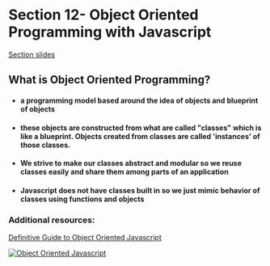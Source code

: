 <h1>Section 12- Object Oriented Programming with Javascript</h1>
<p><a href="http://webdev.slides.com/eschoppik/oop-in-javascript#/">Section slides</a></p>
<h2>What is Object Oriented Programming?</h2>
<ul>
    <li>
        <h4>a programming model based around the idea of objects and blueprint of objects</h4>
    </li>
    <li>
        <h4>these objects are constructed from what are called "classes" which is like a blueprint. Objects created from classes are called 'instances' of those classes.</h4>
    </li>
    <li>
        <h4>We strive to make our classes abstract and modular so we reuse classes easily and share them among parts of an application</h4>
    </li>
    <li>
        <h4>Javascript does not have classes built in so we just mimic behavior of classes using functions and objects</h4>
    </li>
</ul>
<h3>Additional resources:</h3>
<p><a href="https://www.youtube.com/watch?v=PMfcsYzj-9M">Definitive Guide to Object Oriented Javascript</a></p>

[![Object Oriented Javascript](https://img.youtube.com/vi/PMfcsYzj-9M/0.jpg)](https://www.youtube.com/watch?v=PMfcsYzj-9M)
